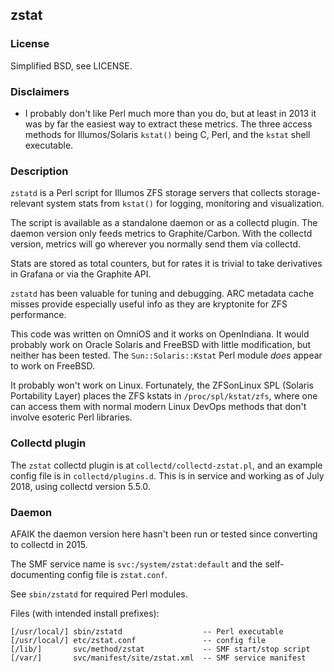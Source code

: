 ## zstat

### License
Simplified BSD, see LICENSE.

### Disclaimers
- I probably don't like Perl much more than you do, but at least in 2013 it was by far the easiest way to extract these metrics. The three access methods for Illumos/Solaris `kstat()` being C, Perl, and the `kstat` shell executable.

### Description
`zstatd` is a Perl script for Illumos ZFS storage servers that collects storage-relevant system stats from `kstat()` for logging, monitoring and visualization.

The script is available as a standalone daemon or as a collectd plugin. The daemon version only feeds metrics to Graphite/Carbon. With the collectd version, metrics will go wherever you normally send them via collectd.

Stats are stored as total counters, but for rates it is trivial to take derivatives in Grafana or via the Graphite API.

`zstatd` has been valuable for tuning and debugging.  ARC metadata cache misses provide especially useful info as they are kryptonite for ZFS performance.

This code was written on OmniOS and it works on OpenIndiana.  It would probably work on Oracle Solaris and FreeBSD with little modification, but neither has been tested. The `Sun::Solaris::Kstat` Perl module *does* appear to work on FreeBSD.

It probably won't work on Linux. Fortunately, the ZFSonLinux SPL (Solaris Portability Layer) places the ZFS kstats in `/proc/spl/kstat/zfs`, where one can access them with normal modern Linux DevOps methods that don't involve esoteric Perl libraries.

### Collectd plugin

The `zstat` collectd plugin is at `collectd/collectd-zstat.pl`, and an example config file is in `collectd/plugins.d`. This is in service and working as of July 2018, using collectd version 5.5.0.

### Daemon

AFAIK the daemon version here hasn't been run or tested since converting to collectd in 2015.

The SMF service name is `svc:/system/zstat:default` and the self-documenting config file is `zstat.conf`.

See `sbin/zstatd` for required Perl modules.

Files (with intended install prefixes):

```
[/usr/local/] sbin/zstatd                  -- Perl executable
[/usr/local/] etc/zstat.conf               -- config file
[/lib/]       svc/method/zstat             -- SMF start/stop script
[/var/]       svc/manifest/site/zstat.xml  -- SMF service manifest
```
